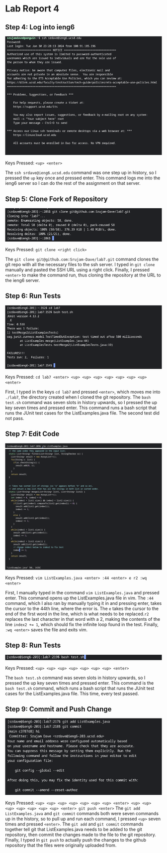 # Lab Report 4

## Step 4: Log into ieng6

![Screenshot 1](./LabReport4sc1.png)

Keys Pressed: `<up> <enter>` 

The `ssh srdave@ieng6.ucsd.edu` command was one step up in history, so I pressed the `up` key once and pressed enter. This command logs me into the ieng6 
server so I can do the rest of the assignment on that server. 

## Step 5: Clone Fork of Repository

![Screenshot 2](./LabReport4sc2.png)

Keys Pressed: `git clone <right click>`

The `git clone git@github.com:Srujam-Dave/lab7.git` command clones the git repo with all the necessary files to the ssh server. I typed in `git clone` 
manually and pasted the SSH URL using a right click. Finally, I pressed `<enter>` to make the command run, thus cloning the repository at the URL to the
ieng6 server.

## Step 6: Run Tests

![Screenshot 3](./LabReport4sc3.png)

Keys Pressed: `cd lab7 <enter> <up> <up> <up> <up> <up> <up> <up> <enter>` 

First, I typed in the keys `cd lab7` and pressed `<enter>`, which moves me into `./lab7`, the directory created when I cloned the git repository. The 
`bash test.sh` command was seven slots in history upwards, so I pressed the up key seven times and pressed enter. This command runs a bash script that runs
the JUnit test cases for the ListExamples.java file. The second test did not pass. 

## Step 7: Edit Code

![Screenshot 4](./LabReport4sc4.png)
![Screenshot 4.5](./LabReport4sc4andahalf.png)

Keys Pressed: `vim ListExamples.java <enter> :44 <enter> e r2 :wq <enter>`

First, I manually typed in the command `vim ListExamples.java` and pressed enter. This command opens up the ListExamples.java file in vim. The 
`:44` command, which I also ran by manually typing it in and pressing enter, takes the cursor to the 44th line, where the error is. The `e` takes the 
cursor to the end of the first word in the line, which is what needs to be replaced.`r2` replaces the last character in that word with a 2, making the 
contents of the line `index2 += 1`, which should fix the infinite loop found in the test. Finally, `:wq <enter>` saves the file and exits vim.

## Step 8: Run Tests

![Screenshot 5](./LabReport4sc5.png)

Keys Pressed: `<up> <up> <up> <up> <up> <up> <up> <enter>` 

The `bash test.sh` command was seven slots in history upwards, so I pressed the up key seven times and pressed enter. This command is the `bash test.sh` 
command, which runs a bash script that runs the JUnit test cases for the ListExamples.java file. This time, every test passed.

## Step 9: Commit and Push Change

![Screenshot 6](./LabReport4sc6.png)

Keys Pressed: `<up> <up> <up> <up> <up> <up> <up> <enter> <up> <up> <up> <up> <up> <up> <up> <enter> git push <enter>`
The `git add ListExamples.java` and `git commit` commands both were seven commands up in the history, so to pull up and run each command, I pressed `<up>`
seven times and pressed `<enter>`. The `git add` and `git commit` commands together tell git that ListExamples.java needs to be added to the git 
repository, then commit the changes made to the file to the git repository. Finally, I typed in `git push` to actually push the changes to the github
repository that the files were originally uploaded from.
